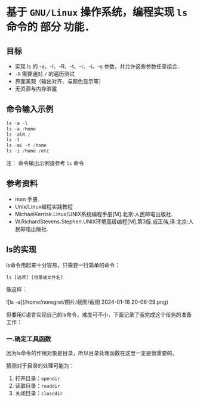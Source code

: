 # 基于 `GNU/Linux` 操作系统，编程实现 `ls` 命令的 **部分** 功能．

## 目标

- 实现 ls 的 -a、-l、-R、-t、-r、-i、-s 参数，并允许这些参数任意组合．
- `-R` 需要通对 `/` 的遍历测试
- 界面美观（输出对齐、与颜色显示等）
- 无资源与内存泄露

## 命令输入示例

```c
ls -a -l
ls -a /home
ls -alR /
ls -t
ls -ai -t /home
ls -i /home /etc
```

注： 命令输出示例请参考 `ls` 命令

## 参考资料

- man 手册.
- Unix/Linux编程实践教程
- MichaelKerrisk.Linux/UNIX系统编程手册[M].北京:人民邮电出版社.
- W.RichardStevens.Stephen.UNIX环境高级编程[M].第3版.戚正伟,译.北京:人民邮电出版社.

## ls的实现

ls命令用起来十分容易，只需要一行简单的命令：

`ls [选项] [目录或文件名]`

像这样：

![ls -a](/home/noregret/图片/截图/截图 2024-01-18 20-06-29.png)

但要用C语言实现自己的ls命令，难度可不小，下面记录了我完成这个任务的准备工作：

### 一.确定工具函数

因为ls命令的作用对象是目录，所以目录处理函数在这里一定是很重要的。

猜测对于目录的处理可能为：

1. 打开目录：`opendir`
2. 读取目录：`readdir`
3. 关闭目录：`closedir`
